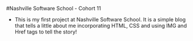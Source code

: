 #Nashville Software School - Cohort 11

 - This is my first project at Nashville Software School.  It is a simple blog that tells a little about me incorporating HTML, CSS and using IMG and Href tags to tell the story!
